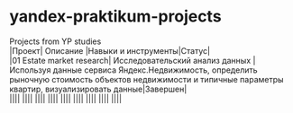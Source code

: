 # yandex-praktikum-projects  
Projects from YP studies  
|Проект|	Описание |Навыки и инструменты|Статус|  
|01 Estate market research|	Исследовательский анализ данных |Используя данные сервиса Яндекс.Недвижимость, определить рыночную стоимость объектов недвижимости и типичные параметры квартир, визуализировать данные|Завершен|  
||||
||||
||||
||||
||||
||||
||||
||||
||||
